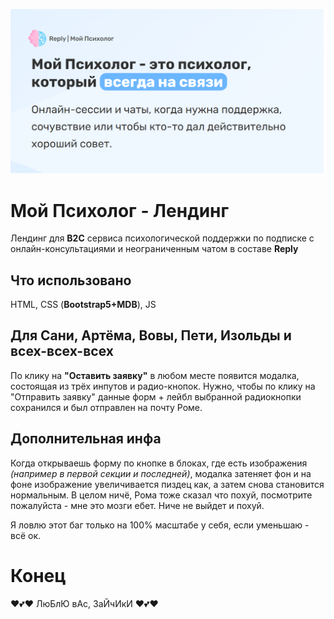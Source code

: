 ![enter image description here](https://github.com/yanschafer/landingreply/blob/main/img/preview.png?raw=true)
# Мой Психолог - Лендинг

Лендинг для **B2C** сервиса психологической поддержки по подписке с онлайн-консультациями и неограниченным чатом в составе **Reply**


## Что использовано

HTML, CSS (**Bootstrap5+MDB**), JS

## Для Сани, Артёма, Вовы, Пети, Изольды и всех-всех-всех

По клику на **"Оставить заявку"** в любом месте появится модалка, состоящая из трёх инпутов и радио-кнопок. Нужно, чтобы по клику на "Отправить заявку" данные форм + лейбл выбранной радиокнопки сохранился и был отправлен на почту Роме.

## Дополнительная инфа

Когда открываешь форму по кнопке в блоках, где есть изображения *(например в первой секции и последней)*, модалка затеняет фон и на фоне изображение увеличивается пиздец как, а затем снова становится нормальным. В целом ничё, Рома тоже сказал что похуй, посмотрите пожалуйста - мне это мозги ебет. Ниче не выйдет и похуй.

Я ловлю этот баг только на 100% масштабе у себя, если уменьшаю - всё ок.

# Конец
❤️💕❤️ ЛюБлЮ вАс, ЗаЙчИкИ ❤️💕❤️
